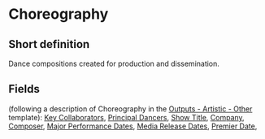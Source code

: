 # Choreography
## Short definition
Dance compositions created for production and dissemination.
## Fields
(following a description of Choreography in the [Outputs - Artistic - Other](../Templates/Outputs%20-%20Artistic%20-%20Other.md) template):
[Key Collaborators](../Object-Fields/Choreography/Key%20Collaborators.md),
[Principal Dancers](../Object-Fields/Choreography/Principal%20Dancers.md),
[Show Title](../Object-Fields/Choreography/Show%20Title.md),
[Company](../Object-Fields/Choreography/Company.md),
[Composer](../Object-Fields/Choreography/Composer.md),
[Major Performance Dates](../Object-Fields/Choreography/Major%20Performance%20Dates.md),
[Media Release Dates](../Object-Fields/Choreography/Media%20Release%20Dates.md),
[Premier Date](../Object-Fields/Choreography/Premier%20Date.md),
